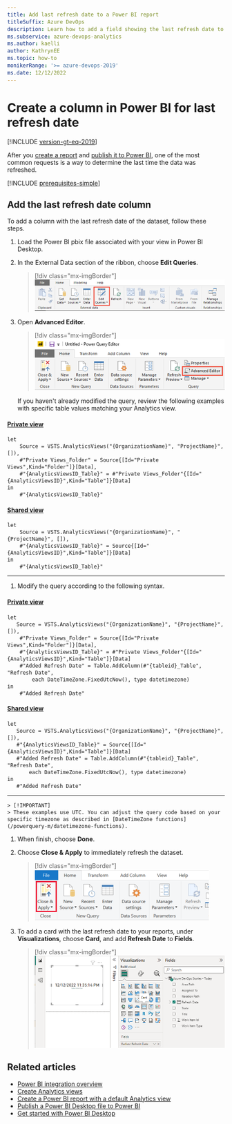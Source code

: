 ```yaml
---
title: Add last refresh date to a Power BI report 
titleSuffix: Azure DevOps
description: Learn how to add a field showing the last refresh date to an existing Power BI report based on Analytics.  
ms.subservice: azure-devops-analytics
ms.author: kaelli
author: KathrynEE
ms.topic: how-to
monikerRange: '>= azure-devops-2019'
ms.date: 12/12/2022
---
```


# Create a column in Power BI for last refresh date

[!INCLUDE [version-gt-eq-2019](../../includes/version-gt-eq-2019.md)]

After you [create a report](create-quick-report.md) and [publish it to Power BI](publish-power-bi-desktop-to-power-bi.md), one of the most common requests is a way to determine the last time the data was refreshed.  

[!INCLUDE [prerequisites-simple](../includes/analytics-prerequisites-simple.md)]

## Add the last refresh date column

To add a column with the last refresh date of the dataset, follow these steps.  

1. Load the Power BI pbix file associated with your view in Power BI Desktop.  

1. In the External Data section of the ribbon, choose **Edit Queries**.   

    > [!div class="mx-imgBorder"]  
    > ![Power BI Desktop, Home tab, Edit Queries](media/edit-queries.png) 

1. Open **Advanced Editor**. 

    > [!div class="mx-imgBorder"]  
    > ![Advanced Editor](media/AdvancedEditor.png) 

    If you haven't already modified the query, review the following examples with specific table values matching your Analytics view.

#### [Private view](#tab/private/)

```Query 
let
    Source = VSTS.AnalyticsViews("{OrganizationName}", "ProjectName}", []),
    #"Private Views_Folder" = Source{[Id="Private Views",Kind="Folder"]}[Data],
    #"{AnalyticsViewsID_Table}" = #"Private Views_Folder"{[Id="{AnalyticsViewsID}",Kind="Table"]}[Data]
in
    #"{AnalyticsViewsID_Table}"
```

#### [Shared view](#tab/shared/)

```Query 
let
    Source = VSTS.AnalyticsViews("{OrganizationName}", "{ProjectName}", []),
    #"{AnalyticsViewsID_Table}" = Source{[Id="{AnalyticsViewsID}",Kind="Table"]}[Data]
in
    #"{AnalyticsViewsID_Table}"
```

***

1. Modify the query according to the following syntax.


#### [Private view](#tab/private/)
	   
```Query 
let
   Source = VSTS.AnalyticsViews("{OrganizationName}", "{ProjectName}", []),
	#"Private Views_Folder" = Source{[Id="Private Views",Kind="Folder"]}[Data],
	#"{AnalyticsViewsID_Table}" = #"Private Views_Folder"{[Id="{AnalyticsViewsID}",Kind="Table"]}[Data]
    #"Added Refresh Date" = Table.AddColumn(#"{tableid}_Table", "Refresh Date", 
        each DateTimeZone.FixedUtcNow(), type datetimezone)
in
    #"Added Refresh Date"
```

#### [Shared view](#tab/shared/)

```Query 
let
   Source = VSTS.AnalyticsViews("{OrganizationName}", "{ProjectName}", []),
   #"{AnalyticsViewsID_Table}" = Source{[Id="{AnalyticsViewsID}",Kind="Table"]}[Data]
   #"Added Refresh Date" = Table.AddColumn(#"{tableid}_Table", "Refresh Date", 
       each DateTimeZone.FixedUtcNow(), type datetimezone)
in
   #"Added Refresh Date"
```
 
***

    > [!IMPORTANT]  
    > These examples use UTC. You can adjust the query code based on your specific timezone as described in [DateTimeZone functions](/powerquery-m/datetimezone-functions).

1. When finish, choose **Done**.

1. Choose **Close & Apply** to immediately refresh the dataset.   

	> [!div class="mx-imgBorder"]  
	> ![Screenshot of Power BI Desktop, Home, Close & Apply.](media/powerbi-close-apply.png)   

1. To add a card with the last refresh date to your reports, under **Visualizations**, choose **Card**, and add **Refresh Date** to **Fields**.

	> [!div class="mx-imgBorder"]  
	> ![Screenshot of Power BI Desktop, Card, Refresh Date Applied.](media/last-refresh/card-visualizations.png)


## Related articles

- [Power BI integration overview](overview.md) 
- [Create Analytics views](analytics-views-create.md)
- [Create a Power BI report with a default Analytics view](create-quick-report.md)
- [Publish a Power BI Desktop file to Power BI](publish-power-bi-desktop-to-power-bi.md)
- [Get started with Power BI Desktop](/power-bi/fundamentals/desktop-getting-started)